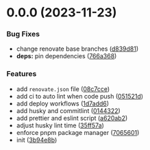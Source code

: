 # 0.0.0 (2023-11-23)


### Bug Fixes

* change renovate base branches ([d839d81](https://github.com/Nek0-hinata/knowledgeGraph/commit/d839d811147c7faf8f2ba41d66caa72c14b2e537))
* **deps:** pin dependencies ([766a368](https://github.com/Nek0-hinata/knowledgeGraph/commit/766a368a06358f01cc45805df4935eb9fc269f50))


### Features

* add `renovate.json` file ([08c7cce](https://github.com/Nek0-hinata/knowledgeGraph/commit/08c7cced6fb4ad49702442c6c697e12ec82f3ac0))
* add ci to auto lint when code push ([051521d](https://github.com/Nek0-hinata/knowledgeGraph/commit/051521d316d4aac3c68f0b269c3907e7b4b66f3d))
* add deploy workflows ([1d7add6](https://github.com/Nek0-hinata/knowledgeGraph/commit/1d7add6886e4736aeab518528fb8e9358f2a55a8))
* add husky and commitlint ([0144322](https://github.com/Nek0-hinata/knowledgeGraph/commit/01443227310aad425acc44b5813319d9ed2473f4))
* add prettier and eslint script ([a620ab2](https://github.com/Nek0-hinata/knowledgeGraph/commit/a620ab209fe031ed76ee507053232a8bad3eb7d9))
* adjust husky lint time ([35ff57a](https://github.com/Nek0-hinata/knowledgeGraph/commit/35ff57a6ba36372876691265a824e8e8f0eed6e3))
* enforce pnpm package manager ([7065601](https://github.com/Nek0-hinata/knowledgeGraph/commit/706560116f5a8af4387b6da6dea4eb0849f8a61c))
* init ([3b94e8b](https://github.com/Nek0-hinata/knowledgeGraph/commit/3b94e8b0c00d8f598669f4d9f96b24a5a20213e1))



